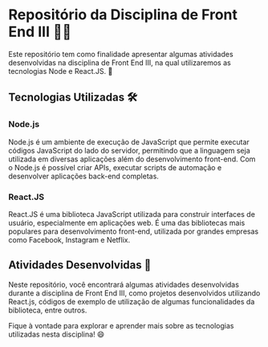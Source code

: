 # Repositório da Disciplina de Front End III 👨‍💻

Este repositório tem como finalidade apresentar algumas atividades desenvolvidas na disciplina de Front End III, na qual utilizaremos as tecnologias Node e React.JS. 🚀

## Tecnologias Utilizadas 🛠️

### Node.js

Node.js é um ambiente de execução de JavaScript que permite executar códigos JavaScript do lado do servidor, permitindo que a linguagem seja utilizada em diversas aplicações além do desenvolvimento front-end. Com o Node.js é possível criar APIs, executar scripts de automação e desenvolver aplicações back-end completas.

### React.JS

React.JS é uma biblioteca JavaScript utilizada para construir interfaces de usuário, especialmente em aplicações web. É uma das bibliotecas mais populares para desenvolvimento front-end, utilizada por grandes empresas como Facebook, Instagram e Netflix.

## Atividades Desenvolvidas 📝

Neste repositório, você encontrará algumas atividades desenvolvidas durante a disciplina de Front End III, como projetos desenvolvidos utilizando React.js, códigos de exemplo de utilização de algumas funcionalidades da biblioteca, entre outros.

Fique à vontade para explorar e aprender mais sobre as tecnologias utilizadas nesta disciplina! 😄